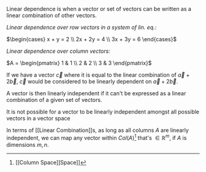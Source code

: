 Linear dependence is when a vector or set of vectors can be written as a linear combination of other vectors.

*Linear dependence over row vectors in a system of lin. eq.:*

$\begin{cases} x + y = 2 \\ 2x + 2y = 4 \\ 3x + 3y = 6 \end{cases}$

*Linear dependence over column vectors:*

$A = \begin{pmatrix} 1 & 1 \\ 2 & 2 \\ 3 & 3 \end{pmatrix}$

If we have a vector $\vec{c}$ where it is equal to the linear combination of $\vec{a} + 2\vec{b}$, $\vec{c}$ would be considered to be linearly dependent on $\vec{a} + 2\vec{b}$.

A vector is then linearly independent if it can't be expressed as a linear combination of a given set of vectors.

It is not possible for a vector to be linearly independent amongst all possible vectors in a vector space

In terms of [[Linear Combination]]s, as long as all columns $A$ are linearly independent, we can map any vector within $Col(A)$[^1] that's $\in \mathbb{R}^m$, if $A$ is dimensions $m, n$.

[^1]: [[Column Space]]Space]]